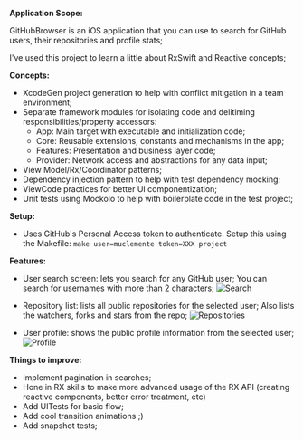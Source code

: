**Application Scope:**

GitHubBrowser is an iOS application that you can use to search for GitHub users, their repositories and profile stats;

I've used this project to learn a little about RxSwift and Reactive concepts;

**Concepts:**

- XcodeGen project generation to help with conflict mitigation in a team environment;
- Separate framework modules for isolating code and delitiming responsibilities/property accessors:
    - App: Main target with executable and initialization code;
    - Core: Reusable extensions, constants and mechanisms in the app;
    - Features: Presentation and business layer code;
    - Provider: Network access and abstractions for any data input;
- View Model/Rx/Coordinator patterns;
- Dependency injection pattern to help with test dependency mocking;
- ViewCode practices for better UI componentization;
- Unit tests using Mockolo to help with boilerplate code in the test project;

**Setup:**

- Uses GitHub's Personal Access token to authenticate. Setup this using the Makefile: 
`make user=muclemente token=XXX project`

**Features:**
- User search screen: lets you search for any GitHub user; You can search for usernames with more than 2 characters;
![Search](./Documents/search.png)

- Repository list: lists all public repositories for the selected user; Also lists the watchers, forks and stars from the repo;
![Repositories](./Documents/repoList.png)

- User profile: shows the public profile information from the selected user;
![Profile](./Documents/profile.png)

**Things to improve:**
- Implement pagination in searches;
- Hone in RX skills to make more advanced usage of the RX API (creating reactive components, better error treatment, etc)
- Add UITests for basic flow;
- Add cool transition animations ;)
- Add snapshot tests;